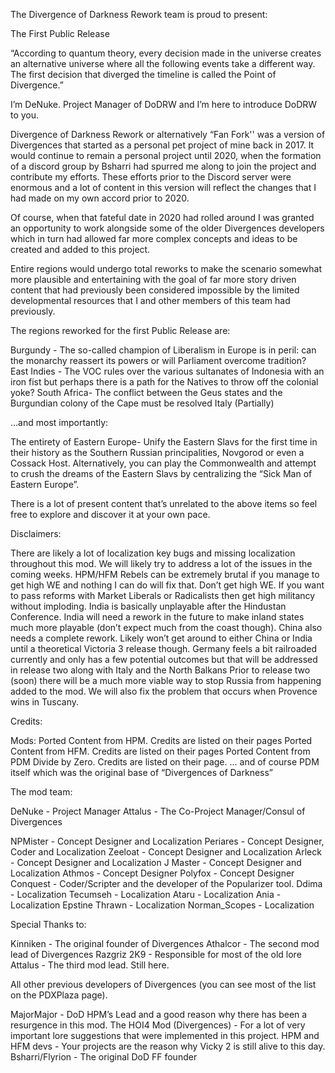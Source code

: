 

The Divergence of Darkness Rework team is proud to present:

The First Public Release

“According to quantum theory, every decision made in the universe creates an alternative universe where all the following events take a different way. The first decision that diverged the timeline is called the Point of Divergence.”

I’m DeNuke. Project Manager of DoDRW and I’m here to introduce DoDRW to you.

Divergence of Darkness Rework or alternatively “Fan Fork'' was a version of Divergences that started as a personal pet project of mine back in 2017. It would continue to remain a personal project until 2020, when the formation of a discord group by Bsharri had spurred me along to join the project and contribute my efforts. These efforts prior to the Discord server were enormous and a lot of content in this version will reflect the changes that I had made on my own accord prior to 2020.

Of course, when that fateful date in 2020 had rolled around I was granted an opportunity to work alongside some of the older Divergences developers which in turn had allowed far more complex concepts and ideas to be created and added to this project.

Entire regions would undergo total reworks to make the scenario somewhat more plausible and entertaining with the goal of far more story driven content that had previously been considered impossible by the limited developmental resources that I and other members of this team had previously.

The regions reworked for the first Public Release are:

Burgundy - The so-called champion of Liberalism in Europe is in peril: can the monarchy reassert its powers or will Parliament overcome tradition?
East Indies - The VOC rules over the various sultanates of Indonesia with an iron fist but perhaps there is a path for the Natives to throw off the colonial yoke? 
South Africa- The conflict between the Geus states and the Burgundian colony of the Cape must be resolved 
Italy (Partially)

 …and most importantly:

The entirety of Eastern Europe- Unify the Eastern Slavs for the first time in their history as the Southern Russian principalities, Novgorod or even a Cossack Host. Alternatively, you can play the Commonwealth and attempt to crush the dreams of the Eastern Slavs by centralizing the “Sick Man of Eastern Europe”.

There is a lot of present content that’s unrelated to the above items so feel free to explore and discover it at your own pace.

Disclaimers:

There are likely a lot of localization key bugs and missing localization throughout this mod. We will likely try to address a lot of the issues in the coming weeks.
HPM/HFM Rebels can be extremely brutal if you manage to get high WE and nothing I can do will fix that. Don’t get high WE.
If you want to pass reforms with Market Liberals or Radicalists then get high militancy without imploding.
India is basically unplayable after the Hindustan Conference.  India will need a rework in the future to make inland states much more playable (don’t expect much from the coast though).
China also needs a complete rework. Likely won’t get around to either China or India until a theoretical Victoria 3 release though.
Germany feels a bit railroaded currently and only has a few potential outcomes but that will be addressed in release two along with Italy and the North Balkans
Prior to release two (soon) there will be a much more viable way to stop Russia from happening added to the mod.
We will also fix the problem that occurs when Provence wins in Tuscany.

Credits:

Mods:
Ported Content from HPM. Credits are listed on their pages
Ported Content from HFM. Credits are listed on their pages
Ported Content from PDM Divide by Zero. Credits are listed on their page.
… and of course PDM itself which was the original base of “Divergences of Darkness”

The mod team:

DeNuke - Project Manager
Attalus - The Co-Project Manager/Consul of Divergences

NPMister - Concept Designer and Localization
Periares - Concept Designer, Coder and Localization
Zeeloat - Concept Designer and Localization
Arleck - Concept Designer and Localization
J Master - Concept Designer and Localization
Athmos - Concept Designer
Polyfox - Concept Designer
Conquest - Coder/Scripter and the developer of the Popularizer tool.
Ddima - Localization
Tecumseh - Localization
Ataru - Localization
Ania - Localization
Epstine Thrawn - Localization
Norman_Scopes - Localization

Special Thanks to:

Kinniken - The original founder of Divergences
Athalcor - The second mod lead of Divergences
Razgriz 2K9 - Responsible for most of the old lore
Attalus - The third mod lead. Still here.

All other previous developers of Divergences (you can see most of the list on the PDXPlaza page).

MajorMajor - DoD HPM’s Lead and a good reason why there has been a resurgence in this mod.
The HOI4 Mod (Divergences) - For a lot of very important lore suggestions that were implemented in this project.
HPM and HFM devs - Your projects are the reason why Vicky 2 is still alive to this day.
Bsharri/Flyrion - The original DoD FF founder
